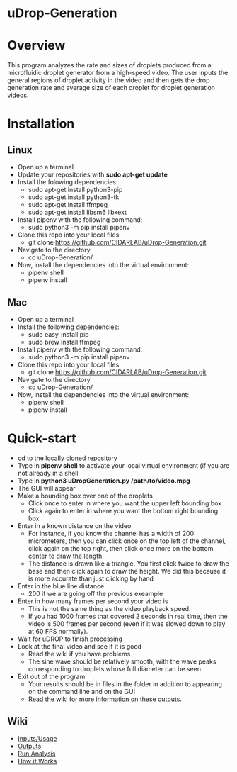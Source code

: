# uDrop-Generation

# Overview
This program analyzes the rate and sizes of droplets produced from a microfluidic droplet generator from a high-speed video. The user inputs the general regions of droplet activity in the video and then gets the drop generation rate and average size of each droplet for droplet generation videos.

# Installation
## Linux
* Open up a terminal
* Update your repositories with **sudo apt-get update**
* Install the folowing dependencies:
  * sudo apt-get install python3-pip
  * sudo apt-get install python3-tk
  * sudo apt-get install ffmpeg
  * sudo apt-get install libsm6 libxext
* Install pipenv with the following command:
  * sudo python3 -m pip install pipenv
* Clone this repo into your local files
  *  git clone https://github.com/CIDARLAB/uDrop-Generation.git
* Navigate to the directory
  * cd uDrop-Generation/
* Now, install the dependencies into the virtual environment:
  * pipenv shell
  * pipenv install
 
## Mac
* Open up a terminal
* Install the following dependencies:
  * sudo easy_install pip 
  * sudo brew install ffmpeg
* Install pipenv with the following command:
  * sudo python3 -m pip install pipenv
* Clone this repo into your local files
  *  git clone https://github.com/CIDARLAB/uDrop-Generation.git
* Navigate to the directory
  * cd uDrop-Generation/
* Now, install the dependencies into the virtual environment:
  * pipenv shell
  * pipenv install
 
# Quick-start
* cd to the locally cloned repository
* Type in **pipenv shell** to activate your local virtual environment (if you are not already in a shell
* Type in **python3 uDropGeneration.py /path/to/video.mpg**
* The GUI will appear
* Make a bounding box over one of the droplets
  * Click once to enter in where you want the upper left bounding box
  * Click again to enter in where you want the bottom right bounding box
* Enter in a known distance on the video
  * For instance, if you know the channel has a width of 200 micrometers, then you can click once on the top left of the channel, click again on the top right, then click once more on the bottom center to draw the length.
  * The distance is drawn like a triangle. You first click twice to draw the base and then click again to draw the height. We did this because it is more accurate than just clicking by hand
* Enter in the blue line distance
  * 200 if we are going off the previous exeample
* Enter in how many frames per second your video is
  * This is not the same thing as the video playback speed.
  * If you had 1000 frames that covered 2 seconds in real time, then the video is 500 frames per second (even if it was slowed down to play at 60 FPS normally).
* Wait for uDROP to finish processing
* Look at the final video and see if it is good
  * Read the wiki if you have problems
  * The sine wave should be relatively smooth, with the wave peaks corresponding to droplets whose full diameter can be seen.
* Exit out of the program
  * Your results should be in files in the folder in addition to appearing on the command line and on the GUI
  * Read the wiki for more information on these outputs.

## Wiki
* [Inputs/Usage](https://github.com/CIDARLAB/droplet-image-processing/wiki/Generation-Inputs-and-Usage)
* [Outputs](https://github.com/CIDARLAB/droplet-image-processing/wiki/Generation-Outputs)
* [Run Analysis](https://github.com/CIDARLAB/droplet-image-processing/wiki/Generation-Run-Analysis)
* [How it Works](https://github.com/CIDARLAB/droplet-image-processing/wiki/Generation-Code-Explanation)

